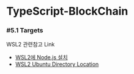 # TypeScript-BlockChain

### #5.1 Targets   
WSL2 관련참고 Link
- [WSL2에 Node.js 설치](https://velog.io/@iinsue/WSL2%EC%97%90-Node.js-%EC%84%A4%EC%B9%98)
- [WSL2 Ubuntu Directory Location](https://velog.io/@iinsue/WSL2-%EB%94%94%EB%A0%89%ED%86%A0%EB%A6%AC-%EA%B2%80%EC%83%89)
